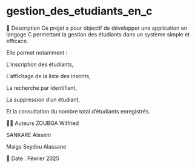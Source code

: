 # gestion_des_etudiants_en_c
📌 Description
Ce projet a pour objectif de développer une application en langage C permettant la gestion des étudiants dans un système simple et efficace.

Elle permet notamment :

L’inscription des étudiants,

L’affichage de la liste des inscrits,

La recherche par identifiant,

La suppression d’un étudiant,

Et la consultation du nombre total d’étudiants enregistrés.

👨‍💻 Auteurs
ZOUBGA Wilfried

SANKARE Alsséni

Maiga Seydou Alassane

📅 Date : Février 2025